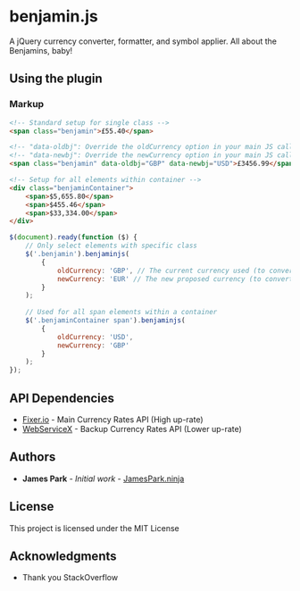 # benjamin.js
A jQuery currency converter, formatter, and symbol applier. All about the Benjamins, baby!

## Using the plugin

### Markup

```html
<!-- Standard setup for single class -->
<span class="benjamin">£55.40</span>

<!-- "data-oldbj": Override the oldCurrency option in your main JS call -->
<!-- "data-newbj": Override the newCurrency option in your main JS call -->
<span class="benjamin" data-oldbj="GBP" data-newbj="USD">£3456.99</span>

<!-- Setup for all elements within container -->
<div class="benjaminContainer">
    <span>$5,655.80</span>
    <span>$455.46</span>
    <span>$33,334.00</span>
</div>
```


```javascript
$(document).ready(function ($) {
    // Only select elements with specific class
    $('.benjamin').benjaminjs(
        {
            oldCurrency: 'GBP', // The current currency used (to convert FROM)
            newCurrency: 'EUR' // The new proposed currency (to convert TO)
        }
    );
    
    // Used for all span elements within a container
    $('.benjaminContainer span').benjaminjs(
        {
            oldCurrency: 'USD',
            newCurrency: 'GBP'
        }
    );
});
```


## API Dependencies

* [Fixer.io](http://fixer.io/) - Main Currency Rates API (High up-rate)
* [WebServiceX](http://www.webservicex.net/) - Backup Currency Rates API (Lower up-rate)

## Authors

* **James Park** - *Initial work* - [JamesPark.ninja](https://github.com/JamesParkNINJA)

## License

This project is licensed under the MIT License

## Acknowledgments

* Thank you StackOverflow